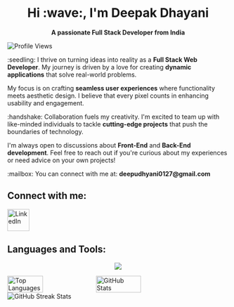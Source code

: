 <h1 align="center">Hi :wave:, I'm Deepak Dhayani</h1>
<p align="center">
  <strong>A passionate Full Stack Developer from India</strong>
</p>
<img src="https://komarev.com/ghpvc/?username=dhyanideepak&label=Profile%20views&color=0e75b6&style=flat" alt="Profile Views" />


<p>
  :seedling: I thrive on turning ideas into reality as a <strong>Full Stack Web Developer</strong>. My journey is driven by a love for creating <strong>dynamic applications</strong> that solve real-world problems.
</p>
<p>
My focus is on crafting <strong>seamless user experiences</strong> where functionality meets aesthetic design. I believe that every pixel counts in enhancing usability and engagement.
</p>
<p>
  :handshake: Collaboration fuels my creativity. I'm excited to team up with like-minded individuals to tackle <strong>cutting-edge projects</strong> that push the boundaries of technology.
</p>
<p>
  I'm always open to discussions about <strong>Front-End</strong> and <strong>Back-End development</strong>. Feel free to reach out if you're curious about my experiences or need advice on your own projects!
</p>

<p>
  :mailbox: You can connect with me at: <strong>deepudhyani0127@gmail.com</strong>  <!-- Replace with your email -->
</p>


## **Connect with me:**
<a href="https://www.linkedin.com/in/deepakdhyani2706/" target="_blank">
  <img src="https://img.icons8.com/ios-filled/50/0077b5/linkedin.png" alt="LinkedIn" style="width: 50px;"/>
</a>


## **Languages and Tools:**
<p align="center">
  <a href="https://skillicons.dev">
    <img src="https://skillicons.dev/icons?i=python,html,css,js,ts,git,github,react,vite,vscode,mongodb,replit,npm,sass,firebase,netlify,vercel,postman,redux,stackoverflow,tailwind,bootstrap" />
  </a>
</p>
<div style="display: flex;">
  <img src="https://github-readme-stats.vercel.app/api/top-langs?username=dhyanideepak&show_icons=true&locale=en&layout=compact" alt="Top Languages" width="40%" />
  <img src="https://github-readme-stats.vercel.app/api?username=dhyanideepak&show_icons=true&locale=en" alt="GitHub Stats" width="45%" />
</div>
<img src="https://github-readme-streak-stats.herokuapp.com/?user=dhyanideepak" alt="GitHub Streak Stats" />


